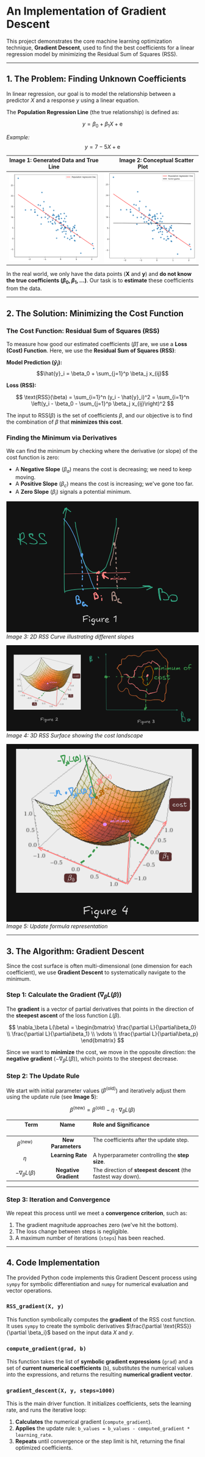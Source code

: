 # An Implementation of Gradient Descent

This project demonstrates the core machine learning optimization technique, **Gradient Descent**, used to find the best coefficients for a linear regression model by minimizing the Residual Sum of Squares (RSS).

---

## 1. The Problem: Finding Unknown Coefficients

In linear regression, our goal is to model the relationship between a predictor $X$ and a response $y$ using a linear equation.

The **Population Regression Line** (the true relationship) is defined as:

$$y = \beta_{0} + \beta_{1}X + \text{e}$$

_Example:_ $$y = 7 - 5X + \text{e}$$

| Image 1: Generated Data and True Line |          Image 2: Conceptual Scatter Plot           |
| :-----------------------------------: | :-------------------------------------------------: |
| ![Generated Data](./images/image.png) | ![Population Regression Line](./images/image-1.png) |

In the real world, we only have the data points ($\mathbf{X}$ and $\mathbf{y}$) and **do not know the true coefficients ($\beta_0, \beta_1, \dots$)**. Our task is to **estimate** these coefficients from the data.

---

## 2. The Solution: Minimizing the Cost Function

### The Cost Function: Residual Sum of Squares (RSS)

To measure how good our estimated coefficients ($\hat{\beta}$) are, we use a **Loss (Cost) Function**. Here, we use the **Residual Sum of Squares (RSS)**:

**Model Prediction ($\hat{y}_i$):**
$$\hat{y}_i = \beta_0 + \sum_{j=1}^p \beta_j x_{ij}$$

**Loss (RSS):**

$$
\text{RSS}(\beta) = \sum_{i=1}^n (y_i - \hat{y}_i)^2 = \sum_{i=1}^n \left(y_i - \beta_0 - \sum_{j=1}^p \beta_j x_{ij}\right)^2
$$

The input to $\text{RSS}(\beta)$ is the set of coefficients $\beta$, and our objective is to find the combination of $\beta$ that **minimizes this cost**.

### Finding the Minimum via Derivatives

We can find the minimum by checking where the derivative (or slope) of the cost function is zero:

- A **Negative Slope** ($\beta_a$) means the cost is decreasing; we need to keep moving.
- A **Positive Slope** ($\beta_c$) means the cost is increasing; we've gone too far.
- A **Zero Slope** ($\beta_i$) signals a potential minimum.

![RSS Derivative Example](./images/image-2.png)
_Image 3: 2D RSS Curve illustrating different slopes_

![3D RSS Surface 1](./images/image-5.png)
_Image 4: 3D RSS Surface showing the cost landscape_

![Update formula representation](./images/image-4.png)
_Image 5: Update formula representation_

---

## 3. The Algorithm: Gradient Descent

Since the cost surface is often multi-dimensional (one dimension for each coefficient), we use **Gradient Descent** to systematically navigate to the minimum.

### Step 1: Calculate the Gradient ($\nabla_\beta L(\beta)$)

The **gradient** is a vector of partial derivatives that points in the direction of the **steepest ascent** of the loss function $L(\beta)$.

$$
\nabla_\beta L(\beta) =
\begin{bmatrix}
\frac{\partial L}{\partial\beta_0} \\
\frac{\partial L}{\partial\beta_1} \\
\vdots \\
\frac{\partial L}{\partial\beta_p}
\end{bmatrix}
$$

Since we want to **minimize** the cost, we move in the opposite direction: the **negative gradient** $(-\nabla_\beta L(\beta))$, which points to the steepest decrease.

### Step 2: The Update Rule

We start with initial parameter values ($\beta^{\text{(old)}}$) and iteratively adjust them using the update rule (see **Image 5**):

$$\beta^{\text{(new)}} = \beta^{\text{(old)}} - \eta \cdot \nabla_\beta L(\beta)$$

|           Term            |         Name           | Role and Significance                                         |
| :-----------------------: | :--------------------: | :------------------------------------------------------------ |
|  $\beta^{\text{(new)}}$   |  **New Parameters**    | The coefficients after the update step.                       |
|          $\eta$           |   **Learning Rate**    | A hyperparameter controlling the **step size**.               |
| $-\nabla_\beta L(\beta)$  | **Negative Gradient**  | The direction of **steepest descent** (the fastest way down). |

---

### Step 3: Iteration and Convergence

We repeat this process until we meet a **convergence criterion**, such as:

1.  The gradient magnitude approaches zero (we've hit the bottom).
2.  The loss change between steps is negligible.
3.  A maximum number of iterations (`steps`) has been reached.

---

## 4. Code Implementation

The provided Python code implements this Gradient Descent process using `sympy` for symbolic differentiation and `numpy` for numerical evaluation and vector operations.

### `RSS_gradient(X, y)`

This function symbolically computes the **gradient** of the RSS cost function. It uses `sympy` to create the symbolic derivatives $\frac{\partial \text{RSS}}{\partial \beta_i}$ based on the input data $X$ and $y$.

### `compute_gradient(grad, b)`

This function takes the list of **symbolic gradient expressions** (`grad`) and a set of **current numerical coefficients** (`b`), substitutes the numerical values into the expressions, and returns the resulting **numerical gradient vector**.

### `gradient_descent(X, y, steps=1000)`

This is the main driver function. It initializes coefficients, sets the learning rate, and runs the iterative loop:

1.  **Calculates** the numerical gradient (`compute_gradient`).
2.  **Applies** the update rule: `b_values = b_values - computed_gradient * learning_rate`.
3.  **Repeats** until convergence or the step limit is hit, returning the final optimized coefficients.
